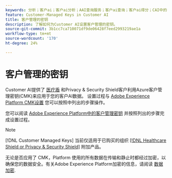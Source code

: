 ```yaml
---
keywords: 分析；客户ai；客户ai分析；AAI查询服务；客户ai查询；客户ai得分；CAI中的客户管理密钥
feature: Customer-Managed Keys in Customer AI
title: 客户管理的密钥
description: 了解如何为Customer AI设置客户管理的密钥。
source-git-commit: 3b1cc7ca710071df9de06428f7eed2993219ae1a
workflow-type: tm+mt
source-wordcount: '170'
ht-degree: 24%

---
```


# 客户管理的密钥

Customer AI提供了 [医疗盾](https://www.adobe.com/cn/trust/compliance/hipaa-ready.html) 和Privacy &amp; Security Shield客户利用Azure客户管理密钥(CMK)来应用于您的客户AI数据。 设置过程与 [Adobe Experience Platform CMK设置](../../../landing/governance-privacy-security/customer-managed-keys.md) 您可以按照中列出的步骤操作。

您可以阅读 [Adobe Experience Platform中的客户管理密钥](../../../landing/governance-privacy-security/encryption.md) 并按照列出的步骤完成设置过程。

>[!NOTE]
>
>[!DNL Customer Managed Keys] 当前仅适用于已购买的组织 [[!DNL Healthcare Shield or Privacy & Security Shield]](https://experienceleague.adobe.com/docs/blueprints-learn/architecture/vertical-blueprints/healthcare-vertical.html?lang=zh-Hans%3Flang%3Den) 附加产品。

无论是否应用了 CMK，Platform 使用的所有数据在传输和静止时都经过加密，以确保您的数据安全。有关Adobe Experience Platform加密的信息，请阅读 [数据加密](../../../landing/governance-privacy-security/encryption.md).